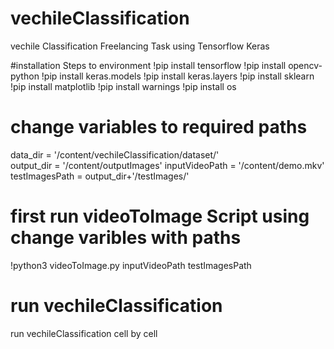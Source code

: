 # vechileClassification
vechile Classification Freelancing Task using Tensorflow Keras 

#installation Steps to environment
!pip install tensorflow
!pip install opencv-python
!pip install keras.models
!pip install keras.layers
!pip install sklearn
!pip install matplotlib
!pip install warnings
!pip install os


# change variables to required paths 
data_dir = '/content/vechileClassification/dataset/'  
output_dir = '/content/outputImages'
inputVideoPath = '/content/demo.mkv'
testImagesPath =  output_dir+'/testImages/'

# first run videoToImage Script using change varibles with paths
!python3 videoToImage.py inputVideoPath testImagesPath

# run vechileClassification 
run vechileClassification cell by cell
